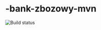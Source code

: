 # -bank-zbozowy-mvn
![Build status](https://travis-ci.com/Luber90/-bank-zbozowy-mvn.svg?branch=main)
